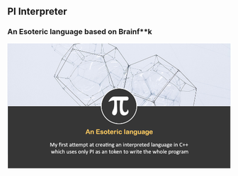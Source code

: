 ## PI Interpreter

### An Esoteric language based on Brainf**k

![PI Esoteric Language](https://github.com/ashwani762/PI_interpreter/blob/master/pi.jpg)
